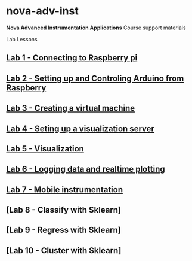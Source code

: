 # nova-adv-inst
**Nova Advanced Instrumentation Applications** Course support materials

Lab Lessons

## [Lab 1 - Connecting to Raspberry pi ](lab1-rpi.md)

## [Lab 2 - Setting up and Controling Arduino from Raspberry](lab2-arduino.md)

## [Lab 3 - Creating a virtual machine](lab3-virtualization.md)

## [Lab 4 - Seting up a visualization server](lab4-vis-server.md)

## [Lab 5 - Visualization](lab5-vis.md)

## [Lab 6 - Logging data and realtime plotting](lab6-log.md)

## [Lab 7 - Mobile instrumentation](lab7-mobile.md)

## [Lab 8 - Classify with Sklearn]

## [Lab 9 - Regress with Sklearn]

## [Lab 10 - Cluster with Sklearn]




